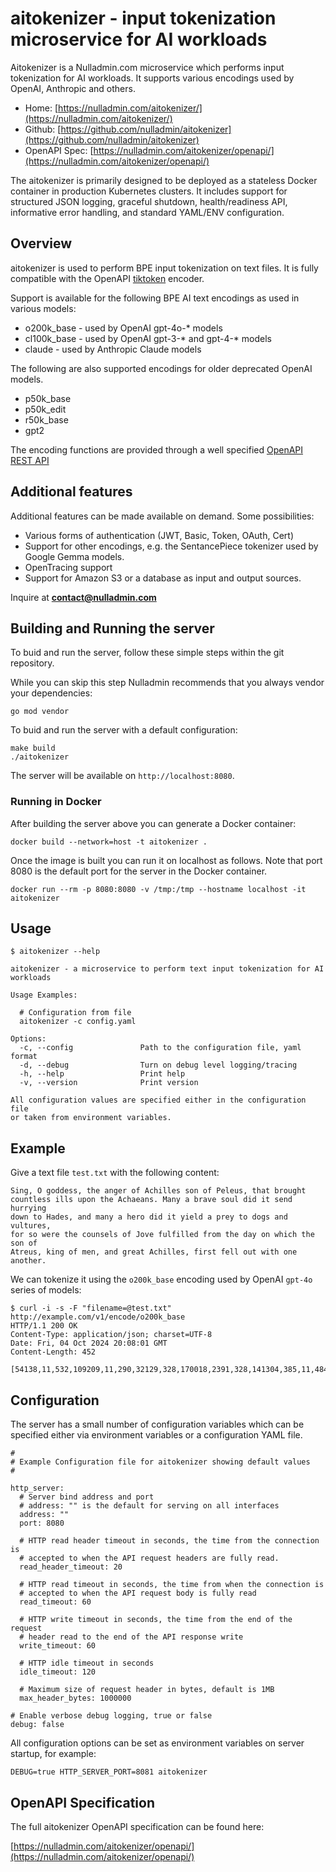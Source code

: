 # aitokenizer - input tokenization microservice for AI workloads

Aitokenizer is a Nulladmin.com microservice which performs input
tokenization for AI workloads. It supports various encodings used by
OpenAI, Anthropic and others.

- Home: [https://nulladmin.com/aitokenizer/](https://nulladmin.com/aitokenizer/)
- Github: [https://github.com/nulladmin/aitokenizer](https://github.com/nulladmin/aitokenizer)
- OpenAPI Spec: [https://nulladmin.com/aitokenizer/openapi/](https://nulladmin.com/aitokenizer/openapi/)

The aitokenizer is primarily designed to be deployed as a stateless
Docker container in production Kubernetes clusters. It includes support
for structured JSON logging, graceful shutdown, health/readiness API,
informative error handling, and standard YAML/ENV configuration.

## Overview

aitokenizer is used to perform BPE input tokenization on text files.
It is fully compatible with the OpenAPI
[tiktoken](https://github.com/openai/tiktoken) encoder.

Support is available for the following BPE AI text encodings as used in various models:

- o200k_base - used by OpenAI gpt-4o-* models
- cl100k_base - used by OpenAI gpt-3-* and gpt-4-* models
- claude - used by Anthropic Claude models

The following are also supported encodings for older deprecated OpenAI models.

- p50k_base
- p50k_edit
- r50k_base
- gpt2

The encoding functions are provided through a well specified [OpenAPI REST
API](https://nulladmin.com/aitokenizer/openapi/)

## Additional features

Additional features can be made available on demand. Some possibilities:

- Various forms of authentication (JWT, Basic, Token, OAuth, Cert)
- Support for other encodings, e.g. the SentancePiece tokenizer used by Google Gemma models.
- OpenTracing support
- Support for Amazon S3 or a database as input and output sources.

Inquire at **contact@nulladmin.com**

## Building and Running the server

To buid and run the server, follow these simple steps within the git repository.

While you can skip this step Nulladmin recommends that you always vendor your dependencies:
```
go mod vendor
```

To buid and run the server with a default configuration:

```
make build
./aitokenizer
```
The server will be available on `http://localhost:8080`.

### Running in Docker

After building the server above you can generate a Docker container:

```
docker build --network=host -t aitokenizer .
```

Once the image is built you can run it on localhost as follows. 
Note that port 8080 is the default port for the server in the Docker container.

```
docker run --rm -p 8080:8080 -v /tmp:/tmp --hostname localhost -it aitokenizer
```

## Usage

```
$ aitokenizer --help

aitokenizer - a microservice to perform text input tokenization for AI workloads

Usage Examples:

  # Configuration from file
  aitokenizer -c config.yaml

Options:
  -c, --config               Path to the configuration file, yaml format
  -d, --debug                Turn on debug level logging/tracing
  -h, --help                 Print help
  -v, --version              Print version

All configuration values are specified either in the configuration file
or taken from environment variables.
```

## Example

Give a text file `test.txt` with the following content:

```
Sing, O goddess, the anger of Achilles son of Peleus, that brought
countless ills upon the Achaeans. Many a brave soul did it send hurrying
down to Hades, and many a hero did it yield a prey to dogs and vultures,
for so were the counsels of Jove fulfilled from the day on which the son of
Atreus, king of men, and great Achilles, first fell out with one another.
```

We can tokenize it using the `o200k_base` encoding used by OpenAI `gpt-4o` series 
of models:
```
$ curl -i -s -F "filename=@test.txt" http://example.com/v1/encode/o200k_base
HTTP/1.1 200 OK
Content-Type: application/json; charset=UTF-8
Date: Fri, 04 Oct 2024 20:08:01 GMT
Content-Length: 452

[54138,11,532,109209,11,290,32129,328,170018,2391,328,141304,385,11,484,11311,198,5420,2695,220,3678,7557,290,355,50763,616,13,11048,261,53768,16741,2242,480,4952,312,1057,20370,198,4653,316,487,4250,11,326,1991,261,20917,2242,480,14376,261,78166,316,16798,326,165872,1609,412,1938,813,1504,290,2692,199640,328,643,1048,61554,591,290,2163,402,1118,290,2391,328,198,2243,264,385,11,13793,328,1966,11,326,2212,170018,11,1577,18153,842,483,1001,3613,558]
```

## Configuration

The server has a small number of configuration variables which can be specified
either via environment variables or a configuration YAML file.

```
#
# Example Configuration file for aitokenizer showing default values
#

http_server:
  # Server bind address and port
  # address: "" is the default for serving on all interfaces
  address: ""
  port: 8080

  # HTTP read header timeout in seconds, the time from the connection is
  # accepted to when the API request headers are fully read.
  read_header_timeout: 20

  # HTTP read timeout in seconds, the time from when the connection is
  # accepted to when the API request body is fully read
  read_timeout: 60

  # HTTP write timeout in seconds, the time from the end of the request
  # header read to the end of the API response write
  write_timeout: 60

  # HTTP idle timeout in seconds
  idle_timeout: 120

  # Maximum size of request header in bytes, default is 1MB
  max_header_bytes: 1000000

# Enable verbose debug logging, true or false
debug: false
```

All configuration options can be set as environment variables on server startup, for example:

```
DEBUG=true HTTP_SERVER_PORT=8081 aitokenizer
```

## OpenAPI Specification

The full aitokenizer OpenAPI specification can be found here:

[https://nulladmin.com/aitokenizer/openapi/](https://nulladmin.com/aitokenizer/openapi/)

